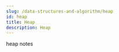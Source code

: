 ```yaml
---
slug: /data-structures-and-algorithm/heap
id: heap
title: Heap
description: Heap
---
```


heap notes